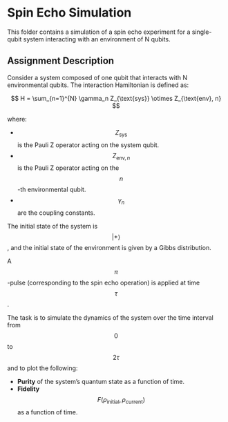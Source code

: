 # Spin Echo Simulation

This folder contains a simulation of a spin echo experiment for a single-qubit system interacting with an environment of N qubits.

## Assignment Description

Consider a system composed of one qubit that interacts with N environmental qubits. The interaction Hamiltonian is defined as:

$$
H = \sum_{n=1}^{N} \gamma_n Z_{\text{sys}} \otimes Z_{\text{env}, n}
$$

where:
- $$Z_{\text{sys}}$$ is the Pauli Z operator acting on the system qubit.
- $$Z_{\text{env}, n}$$ is the Pauli Z operator acting on the $$n$$-th environmental qubit.
- $$\gamma_n$$ are the coupling constants.

The initial state of the system is $$|+\rangle$$, and the initial state of the environment is given by a Gibbs distribution.

A $$\pi$$-pulse (corresponding to the spin echo operation) is applied at time $$\tau$$.

The task is to simulate the dynamics of the system over the time interval from $$0$$ to $$2\tau$$ and to plot the following:
- **Purity** of the system’s quantum state as a function of time.
- **Fidelity** $$F(\rho_{\text{initial}}, \rho_{\text{current}})$$ as a function of time.
